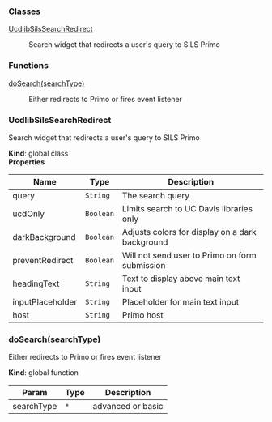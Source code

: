 ### Classes

<dl>
<dt><a href="#UcdlibSilsSearchRedirect">UcdlibSilsSearchRedirect</a></dt>
<dd><p>Search widget that redirects a user&#39;s query to SILS Primo</p>
</dd>
</dl>

### Functions

<dl>
<dt><a href="#doSearch">doSearch(searchType)</a></dt>
<dd><p>Either redirects to Primo or fires event listener</p>
</dd>
</dl>

<a name="UcdlibSilsSearchRedirect"></a>

### UcdlibSilsSearchRedirect
Search widget that redirects a user's query to SILS Primo

**Kind**: global class  
**Properties**

| Name | Type | Description |
| --- | --- | --- |
| query | <code>String</code> | The search query |
| ucdOnly | <code>Boolean</code> | Limits search to UC Davis libraries only |
| darkBackground | <code>Boolean</code> | Adjusts colors for display on a dark background |
| preventRedirect | <code>Boolean</code> | Will not send user to Primo on form submission |
| headingText | <code>String</code> | Text to display above main text input |
| inputPlaceholder | <code>String</code> | Placeholder for main text input |
| host | <code>String</code> | Primo host |

<a name="doSearch"></a>

### doSearch(searchType)
Either redirects to Primo or fires event listener

**Kind**: global function  

| Param | Type | Description |
| --- | --- | --- |
| searchType | <code>\*</code> | advanced or basic |

